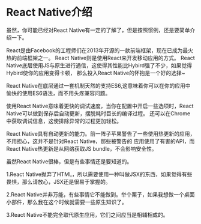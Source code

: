 # React Native介绍

虽然，你可能已经对React Native有一定的了解了，但是按照惯例，还是要简单介绍一下。

React是由Facebook的工程师们在2013年开源的一款前端框架，现在已成为最火热的前端框架之一。
React Native则是使用React来开发移动应用的方式。
React Native底层使用JS与原生进行通信，这使得其性能比Hybird强了不少，如果觉得Hybird使你的应用变得卡顿，
那么投入React Native的怀抱是一个好的选择~

React Native在底层通过一套机制天然的支持ES6,这意味着你可以在你的应用中愉快的使用ES6语法，而不用头疼兼容问题。

使用React Native意味着更快的调试速度，当你在配置中开启一些选项时，React Native可以做到保存后自动更新，摆脱耗时巨长的编译过程。
还可以在Chrome中获取调试信息，这使排除异常的过程更加轻松。

React Native具有自动更新的能力。前一阵子苹果警告了一些使用热更新的应用，不用担心，这并不是针对React Native，那些被警告的
应用使用了有害的API，而React Native热更新是从网络获取JS bundle，不会影响安全性。

虽然React Native很棒，但是有些事情还是要知道的。

1.React Native抛弃了HTML，所以需要使用一种叫做JSX的东西，如果觉得有些畏惧，那么请放心，JSX还是很易于掌握的。

2.React Native并非万能，有些事情它不能做到。举个栗子，如果我想做一个桌面小部件，那么我在这个时候就需要一些原生知识了。

3.React Native不能完全取代原生应用，它们之间应当是相辅相成的。


